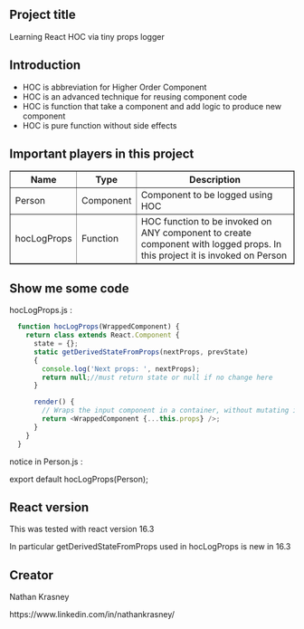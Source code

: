   <h2>Project title</h2>
    Learning React HOC via tiny props logger 
  
  <h2>Introduction</h2>
    <ul>
      <li>HOC is abbreviation for Higher Order Component</li>
      <li>HOC is an advanced technique for reusing component code</li>
      <li>HOC is function that take a component and add logic to produce new component</li>
      <li>HOC is pure function without side effects</li>
    </ul>

  <h2>Important players in this project</h2>
  <table border=1>
  <tr>
    <th>Name</th>
    <th>Type</th>
    <th>Description</th> 
  </tr>
  <tr>
    <td>Person</td>
    <td>Component</td> 
    <td>Component to be logged using HOC</td> 
  </tr>
  <tr>
    <td>hocLogProps</td>
    <td>Function</td> 
    <td>HOC function to be invoked on ANY component to create component with logged props. In this project it is invoked on Person</td> 
  </tr>
</table>
  
  <h2>Show me some code</h2>
  hocLogProps.js : 

```javascript
  function hocLogProps(WrappedComponent) {
    return class extends React.Component {
      state = {};        
      static getDerivedStateFromProps(nextProps, prevState)
      {
        console.log('Next props: ', nextProps);
        return null;//must return state or null if no change here
      }

      render() {
        // Wraps the input component in a container, without mutating it.
        return <WrappedComponent {...this.props} />;
      }
    }
  }
```
    
  <p>notice in Person.js : </p>
  <p>export default hocLogProps(Person);</p>
  
  
  <h2>React version</h2>
    <p>This was tested with react version 16.3</p>
    <p>In particular getDerivedStateFromProps used in hocLogProps is new in 16.3</p>
  
  <h2>Creator</h2>
  <p>Nathan Krasney</p>
  <p>https://www.linkedin.com/in/nathankrasney/</p>
  
